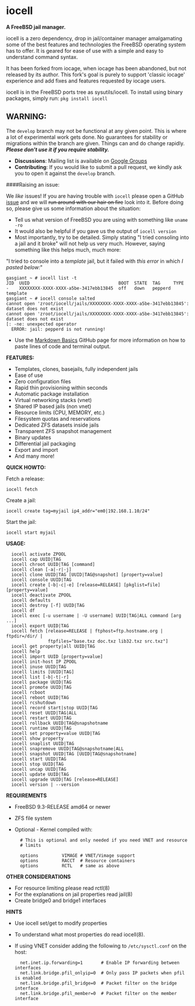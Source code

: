 iocell
======

**A FreeBSD jail manager.**

iocell is a zero dependency, drop in jail/container manager amalgamating some
of the best features and technologies the FreeBSD operating system has to offer.
It is geared for ease of use with a simple and easy to understand command syntax.

It has been forked from iocage, when iocage has been abandoned, but not released
by its author. This fork's goal is purely to support 'classic iocage' experience
and add fixes and features requested by iocage users.

iocell is in the FreeBSD ports tree as sysutils/iocell.
To install using binary packages, simply run: `pkg install iocell`

## WARNING:
The `develop` branch may not be functional at any given point. This is where a lot of experimental work gets done. No guarantees for stability or migrations within the branch are given. Things can and do change rapidly. **_Please don't use it if you require stability._**

- **Discussions**: Mailing list is available on [Google Groups](https://groups.google.com/forum/#!forum/iocell)
- **Contributing**: If you would like to submit a pull request, we kindly ask you to open it against the `develop` branch.

####Raising an issue:

We _like_ issues! If you are having trouble with `iocell` please open a GitHub [issue](https://github.com/bartekrutkowski/iocell/issues) and we will ~~run around with our hair on fire~~ look into it. Before doing so, please give us some information about the situation:
- Tell us what version of FreeBSD you are using with something like `uname -ro`
- It would also be helpful if you gave us the output of `iocell version`
- Most importantly, try to be detailed. Simply stating "I tried consoling into a jail and it broke" will not help us very much. However, saying something like this helps much, much more:


"I tried to console into a _template_ jail, but it failed with _this error_ in which _I pasted below:_"
````
gasgiant ~ # iocell list -t
JID  UUID                                  BOOT  STATE  TAG     TYPE
-    XXXXXXXX-XXXX-XXXX-a5be-3417ebb13845  off   down   pepperd  template
gasgiant ~ # iocell console salted
cannot open 'zroot/iocell/jails/XXXXXXXX-XXXX-XXXX-a5be-3417ebb13845': dataset does not exist
cannot open 'zroot/iocell/jails/XXXXXXXX-XXXX-XXXX-a5be-3417ebb13845': dataset does not exist
[: -ne: unexpected operator
  ERROR: jail: pepperd is not running!
````
- Use the [Markdown Basics](https://help.github.com/articles/markdown-basics/#code-formatting) GitHub page for more information on how to paste lines of code and terminal output. 

**FEATURES:**
- Templates, clones, basejails, fully independent jails
- Ease of use
- Zero configuration files
- Rapid thin provisioning within seconds
- Automatic package installation
- Virtual networking stacks (vnet)
- Shared IP based jails (non vnet)
- Resource limits (CPU, MEMORY, etc.)
- Filesystem quotas and reservations
- Dedicated ZFS datasets inside jails
- Transparent ZFS snapshot management
- Binary updates
- Differential jail packaging
- Export and import
- And many more!

**QUICK HOWTO:**

Fetch a release:

`iocell fetch`

Create a jail:

`iocell create tag=myjail ip4_addr="em0|192.168.1.10/24"`

Start the jail:

`iocell start myjail`

**USAGE:**
```
  iocell activate ZPOOL
  iocell cap UUID|TAG
  iocell chroot UUID|TAG [command]
  iocell clean [-a|-r|-j]
  iocell clone UUID|TAG [UUID|TAG@snapshot] [property=value]
  iocell console UUID|TAG
  iocell create [-b|-c|-e] [release=RELEASE] [pkglist=file] [property=value]
  iocell deactivate ZPOOL
  iocell defaults
  iocell destroy [-f] UUID|TAG
  iocell df
  iocell exec [-u username | -U username] UUID|TAG|ALL command [arg ...]
  iocell export UUID|TAG
  iocell fetch [release=RELEASE | ftphost=ftp.hostname.org | ftpdir=/dir/ |
                ftpfiles="base.txz doc.txz lib32.txz src.txz"]
  iocell get property|all UUID|TAG
  iocell help
  iocell import UUID [property=value]
  iocell init-host IP ZPOOL
  iocell inuse UUID|TAG
  iocell limits [UUID|TAG]
  iocell list [-b|-t|-r]
  iocell package UUID|TAG
  iocell promote UUID|TAG
  iocell rcboot
  iocell reboot UUID|TAG
  iocell rcshutdown
  iocell record start|stop UUID|TAG
  iocell reset UUID|TAG|ALL
  iocell restart UUID|TAG
  iocell rollback UUID|TAG@snapshotname
  iocell runtime UUID|TAG
  iocell set property=value UUID|TAG
  iocell show property
  iocell snaplist UUID|TAG
  iocell snapremove UUID|TAG@snapshotname|ALL
  iocell snapshot UUID|TAG [UUID|TAG@snapshotname]
  iocell start UUID|TAG
  iocell stop UUID|TAG
  iocell uncap UUID|TAG
  iocell update UUID|TAG
  iocell upgrade UUID|TAG [release=RELEASE]
  iocell version | --version
  ```

**REQUIREMENTS**
- FreeBSD 9.3-RELEASE amd64 or newer
- ZFS file system
- Optional - Kernel compiled with:

        # This is optional and only needed if you need VNET and resource
        # limits

        options         VIMAGE # VNET/Vimage support
        options         RACCT  # Resource containers
        options         RCTL   # same as above

**OTHER CONSIDERATIONS**
- For resource limiting please read rctl(8)
- For the explanations on jail properties read jail(8)
- Create bridge0 and bridge1 interfaces

**HINTS**
- Use iocell set/get to modify properties
- To understand what most properties do read iocell(8).
- If using VNET consider adding the following to `/etc/sysctl.conf` on the host:

        net.inet.ip.forwarding=1       # Enable IP forwarding between interfaces
        net.link.bridge.pfil_onlyip=0  # Only pass IP packets when pfil is enabled
        net.link.bridge.pfil_bridge=0  # Packet filter on the bridge interface
        net.link.bridge.pfil_member=0  # Packet filter on the member interface
